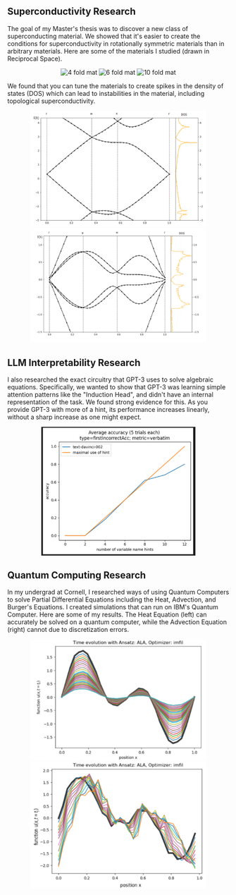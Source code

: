 


## Superconductivity Research


The goal of my Master's thesis was to discover a new class of superconducting material. We showed that it's easier to create the conditions for superconductivity in rotationally symmetric materials than in arbitrary materials. 
Here are some of the materials I studied (drawn in Reciprocal Space).

<p align="center">
<img src="/images/2.png" alt="4 fold mat" width="250"/>
<img src="/images/3.png" alt="6 fold mat" width="250"/>
<img src="/images/4.png" alt="10 fold mat" width="250"/>
</p>



We found that you can tune the materials to create spikes in the density of states (DOS) which can lead to instabilities in the material, including topological superconductivity. 

<p align="center">
<img src="/images/5.png" alt="4 fold band" width="400"/>
<img src="/images/6.png" alt="6 fold band" width="400"/>
<!-- <img src="/images/7.png" alt="10 fold band" width="400"/> -->
</p>





## LLM Interpretability Research

I also researched the exact circuitry that GPT-3 uses to solve algebraic equations. Specifically, we wanted to show that GPT-3 was learning simple attention patterns like the "Induction Head", and didn't have an internal representation of the task. 
We found strong evidence for this. As you provide GPT-3 with more of a hint, its performance increases linearly, without a sharp increase as one might expect.


<p align="center">
<img src="/images/8.png" alt="gpt linear 1" width="350"/>
<!-- <img src="/images/11.png" alt="gpt linear 2" width="350"/> -->
</p>


## Quantum Computing Research


In my undergrad at Cornell, I researched ways of using Quantum Computers to solve Partial Differential Equations including the Heat, Advection, and Burger's Equations. I created simulations that can run on IBM's Quantum Computer. Here are some of my results. The Heat Equation (left) can accurately be solved on a quantum computer, while the Advection Equation (right) cannot due to discretization errors. 

<p align="center">
<img src="/images/0.png" alt="heat" width="400"/>
<img src="/images/1.png" alt="advection" width="400"/>
</p>


